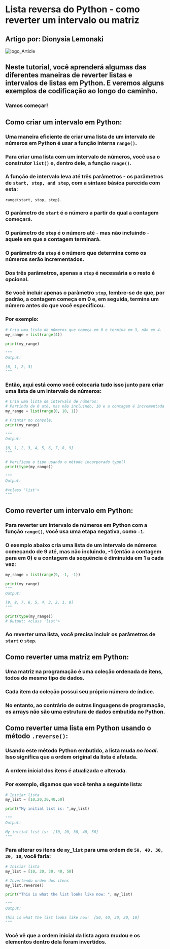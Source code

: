# Lista reversa do Python - como reverter um intervalo ou matriz

## Artigo por: Dionysia Lemonaki

![logo_Article](https://www.freecodecamp.org/news/content/images/size/w2000/2021/11/markus-winkler-Q2J2qQsoYH8-unsplash.jpg)

## Neste tutorial, você aprenderá algumas das diferentes maneiras de reverter listas e intervalos de listas em Python. E veremos alguns exemplos de codificação ao longo do caminho.

### Vamos começar!

## Como criar um intervalo em Python:

### Uma maneira eficiente de criar uma lista de um intervalo de números em Python é usar a função interna `range()`.

### Para criar uma lista com um intervalo de números, você usa o construtor `list()` e, dentro dele, a função `range()`.

### A função de intervalo leva até três parâmetros - os parâmetros de `start, stop, and step`, com a sintaxe básica parecida com esta:

`range(start, stop, step).`

### O parâmetro de `start` é o número a partir do qual a contagem começará.

### O parâmetro de `step` é o número até - mas não incluindo - aquele em que a contagem terminará.

### O parâmetro da `step` é o número que determina como os números serão incrementados.

### Dos três parâmetros, apenas a `stop` é necessária e o resto é opcional.

### Se você incluir apenas o parâmetro `stop`, lembre-se de que, por padrão, a contagem começa em 0 e, em seguida, termina um número antes do que você especificou.

### Por exemplo:

```python
# Cria uma lista de números que começa em 0 e termina em 3, não em 4.
my_range = list(range(4))

print(my_range)

"""
Output:

[0, 1, 2, 3]
"""
```

### Então, aqui está como você colocaria tudo isso junto para criar uma lista de um intervalo de números:

```python
# Cria uma lista de intervalo de números:
# Partindo de 0 até, mas não incluindo, 10 e a contagem é incrementada em 1
my_range = list(range(0, 10, 1))

# Printar no console:
print(my_range)

"""
Output:

[0, 1, 2, 3, 4, 5, 6, 7, 8, 9]
"""

# Verifique o tipo usando o método incorporado type()
print(type(my_range))

"""
Output:

#<class 'list'>
"""
```

## Como reverter um intervalo em Python:

### Para reverter um intervalo de números em Python com a função `range()`, você usa uma etapa negativa, como `-1`.

### O exemplo abaixo cria uma lista de um intervalo de números começando de 9 até, mas não incluindo, -1 (então a contagem para em 0) e a contagem da sequência é diminuída em 1 a cada vez:

```python
my_range = list(range(9, -1, -1))

print(my_range)
"""
Output:

[9, 8, 7, 6, 5, 4, 3, 2, 1, 0]
"""

print(type(my_range))
# Output: <class 'list'>
```

### Ao reverter uma lista, você precisa incluir os parâmetros de `start` e `step`.

## Como reverter uma matriz em Python:

### Uma matriz na programação é uma coleção ordenada de itens, todos do mesmo tipo de dados.

### Cada item da coleção possui seu próprio número de índice.

### No entanto, ao contrário de outras linguagens de programação, os arrays não são uma estrutura de dados embutida no Python.

## Como reverter uma lista em Python usando o método `.reverse()`:

### Usando este método Python embutido, a lista muda _no local_. Isso significa que a ordem original da lista é afetada.

### A ordem inicial dos itens é atualizada e alterada.

### Por exemplo, digamos que você tenha a seguinte lista:

```python
# Iniciar lista
my_list = [10,20,30,40,50]

print("My initial list is: ",my_list)

"""
Output:

My initial list is:  [10, 20, 30, 40, 50]
"""
```

### Para alterar os itens de `my_list` para uma ordem de `50, 40, 30, 20, 10`, você faria:

```python
# Iniciar lista
my_list = [10, 20, 30, 40, 50]

# Invertendo ordem dos itens
my_list.reverse()

print("This is what the list looks like now: ", my_list)

"""
Output:

This is what the list looks like now:  [50, 40, 30, 20, 10]
"""
```

### Você vê que a ordem inicial da lista agora mudou e os elementos dentro dela foram invertidos.
